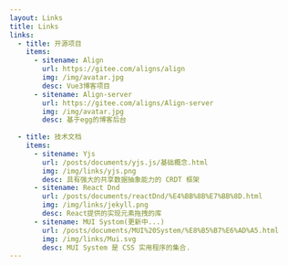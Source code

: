 ```yaml
---
layout: Links
title: Links
links:
  - title: 开源项目
    items:
      - sitename: Align
        url: https://gitee.com/aligns/align
        img: /img/avatar.jpg
        desc: Vue3博客项目
      - sitename: Align-server
        url: https://gitee.com/aligns/Align-server
        img: /img/avatar.jpg
        desc: 基于egg的博客后台  
        
  - title: 技术文档
    items:
      - sitename: Yjs
        url: /posts/documents/yjs.js/基础概念.html
        img: /img/links/yjs.png
        desc: 具有强大的共享数据抽象能力的 CRDT 框架
      - sitename: React Dnd
        url: /posts/documents/reactDnd/%E4%BB%8B%E7%BB%8D.html
        img: /img/links/jekyll.png
        desc: React提供的实现元素拖拽的库
      - sitename: MUI Systom(更新中...)
        url: /posts/documents/MUI%20System/%E8%B5%B7%E6%AD%A5.html
        img: /img/links/Mui.svg
        desc: MUI System 是 CSS 实用程序的集合.
---
```

